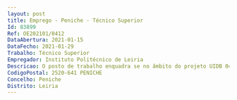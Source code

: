 ```yaml
--- 
layout: post
title: Emprego - Peniche - Técnico Superior
Id: 83899
Ref: OE202101/0412
DataAbertura: 2021-01-15
DataFecho: 2021-01-29
Trabalho: Técnico Superior
Empregador: Instituto Politécnico de Leiria
Descricao: O posto de trabalho enquadra se no âmbito do projeto UIDB 04292 2020, tendo em consideração o seguinte perfil  funções consultivas, de estudo, planeamento, programação, avaliação e aplicação de métodos e processos de suporte às atividades de I&D desenvolvidas pelo MARE Politécnico de Leiria, gestão e comunicação de ciência no âmbito do MARE Politécnico de Leiria, organização de eventos de divulgação científica e apoio à preparação de relatórios científicos anuais.
CodigoPostal: 2520-641 PENICHE
Concelho: Peniche
Distrito: Leiria
--- 
```


